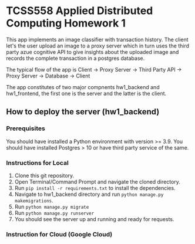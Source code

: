 # TCSS558 Applied Distributed Computing Homework 1
This app implements an image classifier with transaction history. The client let's the user upload an image to a proxy server which in turn uses the third party azue cognitive API to give insights about the uploaded image and records the complete transaction in a postgres database.

The typical flow of the app is Client -> Proxy Server -> Third Party API -> Proxy Server -> Database -> Client

The app constitutes of two major compnents hw1_backend and hw1_frontend, the first one is the server and the latter is the client.

## How to deploy the server (hw1_backend)
### Prerequisites
You should have installed a Python environment with version >= 3.9.
You should have installed Postgres > 10 or have third party service of the same.

### Instructions for Local
1. Clone this git repository.
2. Open Terminal/Command Prompt and navigate the cloned directory.
3. Run `pip install -r requirements.txt` to install the dependencies.
4. Navigate to hw1_backend directory and run `python manage.py makemigrations`.
5. Run `python manage.py migrate`
6. Run `python manage.py runserver`
7. You should see the server up and running and ready for requests.

### Instruction for Cloud (Google Cloud)
